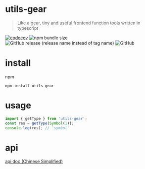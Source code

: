 # utils-gear

> Like a gear, tiny and useful frontend function tools written in typescript

[![codecov](https://codecov.io/gh/cirolee/fe-gear/branch/main/graph/badge.svg)](https://codecov.io/gh/cirolee/fe-gear/branch/main) ![npm bundle size](https://img.shields.io/bundlephobia/min/fe-gear) ![GitHub release (release name instead of tag name)](https://img.shields.io/github/v/release/cirolee/fe-gear) ![GitHub](https://img.shields.io/github/license/cirolee/fe-gear)

# install

npm

```shell
npm install utils-gear
```

# usage

```typescript
import { getType } from 'utils-gear';
const res = getType(Symbol(1));
console.log(res); // 'symbol'
```

# api

[api doc (Chinese Simplified)](https://github.com/CiroLee/utils-gear/blob/main/docs/README.md)
